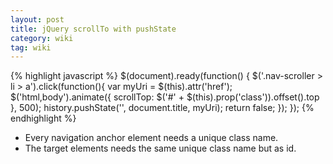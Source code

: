 ```yaml
---
layout: post
title: jQuery scrollTo with pushState
category: wiki
tag: wiki
---
```


{% highlight javascript  %}
$(document).ready(function() {
  $('.nav-scroller > li > a').click(function(){
    var myUri = $(this).attr('href');
      $('html,body').animate({
         scrollTop: $('#' + $(this).prop('class')).offset().top
      }, 500);
      history.pushState('', document.title, myUri);
      return false;
  });
});
{% endhighlight %}

- Every navigation anchor element needs a unique class name.
- The target elements needs the same unique class name but as id.
